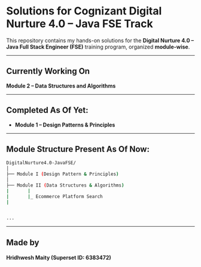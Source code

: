 # Solutions for Cognizant Digital Nurture 4.0 – Java FSE Track

This repository contains my hands-on solutions for the **Digital Nurture 4.0 – Java Full Stack Engineer (FSE)** training program, organized **module-wise**.

---

## Currently Working On

**Module 2 – Data Structures and Algorithms**

---

## Completed As Of Yet:

- **Module 1 – Design Patterns & Principles**

---

## Module Structure Present As Of Now:

```bash
DigitalNurture4.0-JavaFSE/
│
├── Module I (Design Pattern & Principles)
│
├── Module II (Data Structures & Algorithms)
|       |
|       |_ Ecommerce Platform Search
|


...
```

---

## Made by

#### Hridhwesh Maity (Superset ID: 6383472)

